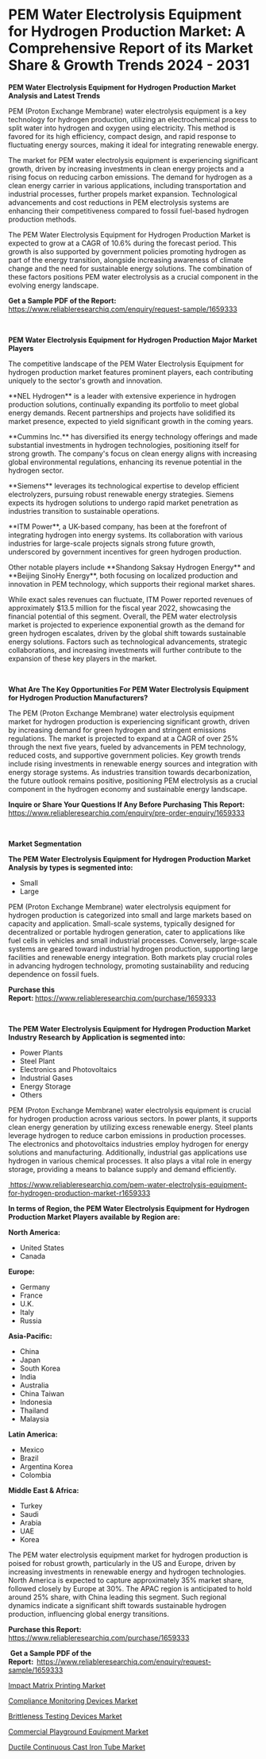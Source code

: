 <p><h1>PEM Water Electrolysis Equipment for Hydrogen Production Market: A Comprehensive Report of its Market Share & Growth Trends 2024 - 2031</h1></p><p><strong>PEM Water Electrolysis Equipment for Hydrogen Production Market Analysis and Latest Trends</strong></p>
<p><p>PEM (Proton Exchange Membrane) water electrolysis equipment is a key technology for hydrogen production, utilizing an electrochemical process to split water into hydrogen and oxygen using electricity. This method is favored for its high efficiency, compact design, and rapid response to fluctuating energy sources, making it ideal for integrating renewable energy.</p><p>The market for PEM water electrolysis equipment is experiencing significant growth, driven by increasing investments in clean energy projects and a rising focus on reducing carbon emissions. The demand for hydrogen as a clean energy carrier in various applications, including transportation and industrial processes, further propels market expansion. Technological advancements and cost reductions in PEM electrolysis systems are enhancing their competitiveness compared to fossil fuel-based hydrogen production methods.</p><p>The PEM Water Electrolysis Equipment for Hydrogen Production Market is expected to grow at a CAGR of 10.6% during the forecast period. This growth is also supported by government policies promoting hydrogen as part of the energy transition, alongside increasing awareness of climate change and the need for sustainable energy solutions. The combination of these factors positions PEM water electrolysis as a crucial component in the evolving energy landscape.</p></p>
<p><strong>Get a Sample PDF of the Report:&nbsp;</strong> <a href="https://www.reliableresearchiq.com/enquiry/request-sample/1659333?utm_campaign=1138&utm_medium=2&utm_source=Github&utm_content=ia&utm_term=28092024&utm_id=pem-water-electrolysis-equipment-for-hydrogen-production">https://www.reliableresearchiq.com/enquiry/request-sample/1659333</a></p>
<p>&nbsp;</p>
<p><strong>PEM Water Electrolysis Equipment for Hydrogen Production Major Market Players</strong></p>
<p><p>The competitive landscape of the PEM Water Electrolysis Equipment for hydrogen production market features prominent players, each contributing uniquely to the sector's growth and innovation. </p><p>**NEL Hydrogen** is a leader with extensive experience in hydrogen production solutions, continually expanding its portfolio to meet global energy demands. Recent partnerships and projects have solidified its market presence, expected to yield significant growth in the coming years.</p><p>**Cummins Inc.** has diversified its energy technology offerings and made substantial investments in hydrogen technologies, positioning itself for strong growth. The company's focus on clean energy aligns with increasing global environmental regulations, enhancing its revenue potential in the hydrogen sector.</p><p>**Siemens** leverages its technological expertise to develop efficient electrolyzers, pursuing robust renewable energy strategies. Siemens expects its hydrogen solutions to undergo rapid market penetration as industries transition to sustainable operations.</p><p>**ITM Power**, a UK-based company, has been at the forefront of integrating hydrogen into energy systems. Its collaboration with various industries for large-scale projects signals strong future growth, underscored by government incentives for green hydrogen production.</p><p>Other notable players include **Shandong Saksay Hydrogen Energy** and **Beijing SinoHy Energy**, both focusing on localized production and innovation in PEM technology, which supports their regional market shares.</p><p>While exact sales revenues can fluctuate, ITM Power reported revenues of approximately $13.5 million for the fiscal year 2022, showcasing the financial potential of this segment. Overall, the PEM water electrolysis market is projected to experience exponential growth as the demand for green hydrogen escalates, driven by the global shift towards sustainable energy solutions. Factors such as technological advancements, strategic collaborations, and increasing investments will further contribute to the expansion of these key players in the market.</p></p>
<p>&nbsp;</p>
<p><strong>What Are The Key Opportunities For PEM Water Electrolysis Equipment for Hydrogen Production Manufacturers?</strong></p>
<p><p>The PEM (Proton Exchange Membrane) water electrolysis equipment market for hydrogen production is experiencing significant growth, driven by increasing demand for green hydrogen and stringent emissions regulations. The market is projected to expand at a CAGR of over 25% through the next five years, fueled by advancements in PEM technology, reduced costs, and supportive government policies. Key growth trends include rising investments in renewable energy sources and integration with energy storage systems. As industries transition towards decarbonization, the future outlook remains positive, positioning PEM electrolysis as a crucial component in the hydrogen economy and sustainable energy landscape.</p></p>
<p><strong>Inquire or Share Your Questions If Any Before Purchasing This Report:</strong> <a href="https://www.reliableresearchiq.com/enquiry/pre-order-enquiry/1659333?utm_campaign=1138&utm_medium=2&utm_source=Github&utm_content=ia&utm_term=28092024&utm_id=pem-water-electrolysis-equipment-for-hydrogen-production">https://www.reliableresearchiq.com/enquiry/pre-order-enquiry/1659333</a></p>
<p>&nbsp;</p>
<p><strong>Market Segmentation</strong></p>
<p><strong>The PEM Water Electrolysis Equipment for Hydrogen Production Market Analysis by types is segmented into:</strong></p>
<p><ul><li>Small</li><li>Large</li></ul></p>
<p><p>PEM (Proton Exchange Membrane) water electrolysis equipment for hydrogen production is categorized into small and large markets based on capacity and application. Small-scale systems, typically designed for decentralized or portable hydrogen generation, cater to applications like fuel cells in vehicles and small industrial processes. Conversely, large-scale systems are geared toward industrial hydrogen production, supporting large facilities and renewable energy integration. Both markets play crucial roles in advancing hydrogen technology, promoting sustainability and reducing dependence on fossil fuels.</p></p>
<p><strong>Purchase this Report:&nbsp;</strong><a href="https://www.reliableresearchiq.com/purchase/1659333?utm_campaign=1138&utm_medium=2&utm_source=Github&utm_content=ia&utm_term=28092024&utm_id=pem-water-electrolysis-equipment-for-hydrogen-production">https://www.reliableresearchiq.com/purchase/1659333</a></p>
<p>&nbsp;</p>
<p><strong>The PEM Water Electrolysis Equipment for Hydrogen Production Market Industry Research by Application is segmented into:</strong></p>
<p><ul><li>Power Plants</li><li>Steel Plant</li><li>Electronics and Photovoltaics</li><li>Industrial Gases</li><li>Energy Storage</li><li>Others</li></ul></p>
<p><p>PEM (Proton Exchange Membrane) water electrolysis equipment is crucial for hydrogen production across various sectors. In power plants, it supports clean energy generation by utilizing excess renewable energy. Steel plants leverage hydrogen to reduce carbon emissions in production processes. The electronics and photovoltaics industries employ hydrogen for energy solutions and manufacturing. Additionally, industrial gas applications use hydrogen in various chemical processes. It also plays a vital role in energy storage, providing a means to balance supply and demand efficiently.</p></p>
<p><a href="https://www.reliableresearchiq.com/pem-water-electrolysis-equipment-for-hydrogen-production-market-r1659333?utm_campaign=1138&utm_medium=2&utm_source=Github&utm_content=ia&utm_term=28092024&utm_id=pem-water-electrolysis-equipment-for-hydrogen-production">&nbsp;https://www.reliableresearchiq.com/pem-water-electrolysis-equipment-for-hydrogen-production-market-r1659333</a></p>
<p><strong>In terms of Region, the PEM Water Electrolysis Equipment for Hydrogen Production Market Players available by Region are:</strong></p>
<p>
    <p> <strong> North America: </strong>
        <ul>
            <li>United States</li>
            <li>Canada</li>
        </ul>
        </p> 
    <p> <strong> Europe: </strong>
        <ul>
            <li>Germany</li>
            <li>France</li>
            <li>U.K.</li>
            <li>Italy</li>
            <li>Russia</li>
        </ul>
        </p> 
    <p> <strong> Asia-Pacific: </strong>
        <ul>
            <li>China</li>
            <li>Japan</li>
            <li>South Korea</li>
            <li>India</li>
            <li>Australia</li>
            <li>China Taiwan</li>
            <li>Indonesia</li>
            <li>Thailand</li>
            <li>Malaysia</li>
        </ul>
        </p> 
    <p> <strong> Latin America: </strong>
        <ul>
            <li>Mexico</li>
            <li>Brazil</li>
            <li>Argentina Korea</li>
            <li>Colombia</li>
        </ul>
        </p> 
    <p> <strong> Middle East & Africa: </strong>
        <ul>
            <li>Turkey</li>
            <li>Saudi</li>
            <li>Arabia</li>
            <li>UAE</li>
            <li>Korea</li>
        </ul>
    </p>
    </p>
<p><p>The PEM water electrolysis equipment market for hydrogen production is poised for robust growth, particularly in the US and Europe, driven by increasing investments in renewable energy and hydrogen technologies. North America is expected to capture approximately 35% market share, followed closely by Europe at 30%. The APAC region is anticipated to hold around 25% share, with China leading this segment. Such regional dynamics indicate a significant shift towards sustainable hydrogen production, influencing global energy transitions.</p></p>
<p><strong>Purchase this Report: </strong><a href="https://www.reliableresearchiq.com/purchase/1659333?utm_campaign=1138&utm_medium=2&utm_source=Github&utm_content=ia&utm_term=28092024&utm_id=pem-water-electrolysis-equipment-for-hydrogen-production">https://www.reliableresearchiq.com/purchase/1659333</a></p>
<p>&nbsp;<strong>Get a Sample PDF of the Report:&nbsp;&nbsp;</strong><a href="https://www.reliableresearchiq.com/enquiry/request-sample/1659333?utm_campaign=1138&utm_medium=2&utm_source=Github&utm_content=ia&utm_term=28092024&utm_id=pem-water-electrolysis-equipment-for-hydrogen-production">https://www.reliableresearchiq.com/enquiry/request-sample/1659333</a></p>
<p><strong></strong></p>
<p><p><a href="https://issuu.com/reportprime-2/docs/impact-matrix-printing-market-size-_d53da2d4056e02?utm_campaign=1138&utm_medium=2&utm_source=Github&utm_content=ia&utm_term=28092024&utm_id=pem-water-electrolysis-equipment-for-hydrogen-production">Impact Matrix Printing Market</a></p><p><a href="https://github.com/KrystenRRussell/Market-Research-Report-List-1/blob/main/compliance-monitoring-devices-market.md?utm_campaign=1138&utm_medium=2&utm_source=Github&utm_content=ia&utm_term=28092024&utm_id=pem-water-electrolysis-equipment-for-hydrogen-production">Compliance Monitoring Devices Market</a></p><p><a href="https://github.com/GreisGjoni464/Market-Research-Report-List-1/blob/main/brittleness-testing-devices-market.md?utm_campaign=1138&utm_medium=2&utm_source=Github&utm_content=ia&utm_term=28092024&utm_id=pem-water-electrolysis-equipment-for-hydrogen-production">Brittleness Testing Devices Market</a></p><p><a href="https://www.linkedin.com/pulse/commercial-playground-equipment-market-size-type-swings-6hyke?utm_campaign=1138&utm_medium=2&utm_source=Github&utm_content=ia&utm_term=28092024&utm_id=pem-water-electrolysis-equipment-for-hydrogen-production">Commercial Playground Equipment Market</a></p><p><a href="https://issuu.com/reportprime-2/docs/ductile-continuous-cast-iron-tube-m_0d108edd433dfb?utm_campaign=1138&utm_medium=2&utm_source=Github&utm_content=ia&utm_term=28092024&utm_id=pem-water-electrolysis-equipment-for-hydrogen-production">Ductile Continuous Cast Iron Tube Market</a></p></p>